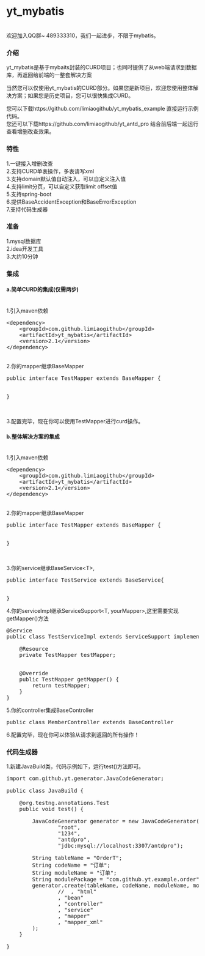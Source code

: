 # yt_mybatis

</br>
欢迎加入QQ群~ 489333310，我们一起进步，不限于mybatis。
</br>
<h3>介绍</h3>
yt_mybatis是基于mybaits封装的CURD项目；也同时提供了从web端请求到数据库，再返回给前端的一整套解决方案</br>

当然您可以仅使用yt_mybatis的CURD部分。如果您是新项目，欢迎您使用整体解决方案；如果您是历史项目，您可以很快集成CURD。</br>

您可以下载https://github.com/limiaogithub/yt_mybatis_example 直接运行示例代码。</br>
您还可以下载https://github.com/limiaogithub/yt_antd_pro 结合前后端一起运行查看增删改查效果。</br>

<h3>特性</h3>
1.一键接入增删改查</br>
2.支持CURD单表操作，多表请写xml</br>
3.支持domain默认值自动注入，可以自定义注入值</br>
4.支持limit分页，可以自定义获取limit offset值</br>
5.支持spring-boot</br>
6.提供BaseAccidentException和BaseErrorException</br>
7.支持代码生成器</br>

<h3>准备</h3>
1.mysql数据库</br>
2.idea开发工具</br>
3.大约10分钟</br>

<h3>集成</h3>
<h4>a.简单CURD的集成(仅需两步)</h4></br>
1.引入maven依赖</br>
<pre>
&lt;dependency&gt;
&nbsp;&nbsp;&nbsp;&nbsp;&lt;groupId&gt;com.github.limiaogithub&lt;/groupId&gt;
&nbsp;&nbsp;&nbsp;&nbsp;&lt;artifactId&gt;yt_mybatis&lt;/artifactId&gt;
&nbsp;&nbsp;&nbsp;&nbsp;&lt;version&gt;2.1&lt;/version&gt;
&lt;/dependency&gt;
</pre>
</br>
2.你的mapper继承BaseMapper<T></br>
<pre>
public interface TestMapper extends BaseMapper<MemberT> {
</br>
}
</br>
</pre>
3.配置完毕，现在你可以使用TestMapper进行curd操作。</br>

</hr>
<h4>b.整体解决方案的集成</h4></br>
1.引入maven依赖</br>
<pre>
&lt;dependency&gt;
&nbsp;&nbsp;&nbsp;&nbsp;&lt;groupId&gt;com.github.limiaogithub&lt;/groupId&gt;
&nbsp;&nbsp;&nbsp;&nbsp;&lt;artifactId&gt;yt_mybatis&lt;/artifactId&gt;
&nbsp;&nbsp;&nbsp;&nbsp;&lt;version&gt;2.1&lt;/version&gt;
&lt;/dependency&gt;
</pre>
</br>
2.你的mapper继承BaseMapper<T></br>
<pre>
public interface TestMapper extends BaseMapper<MemberT> {
</br>
}
</br>
</pre>
3.你的service继承BaseService&lt;T&gt;,</br>
<pre>
public interface TestService extends BaseService<MemberT>{
</br>
}
</pre>

4.你的serviceImpl继承ServiceSupport&lt;T, yourMapper&gt;,这里需要实现getMapper()方法</br>
<pre>
@Service
public class TestServiceImpl extends ServiceSupport<MemberT, TestMapper> implements Test2Service {

    @Resource
    private TestMapper testMapper;


    @Override
    public TestMapper getMapper() {
        return testMapper;
    }
}
</pre>
5.你的controller集成BaseController</br>
<pre>
public class MemberController extends BaseController
</pre>

6.配置完毕，现在你可以体验从请求到返回的所有操作！</br>


<h3>代码生成器</h3>
1.新建JavaBuild类，代码示例如下，运行test()方法即可。</br>

<pre>
import com.github.yt.generator.JavaCodeGenerator;

public class JavaBuild {

    @org.testng.annotations.Test
    public void test() {

        JavaCodeGenerator generator = new JavaCodeGenerator(
                "root",
                "1234",
                "antdpro",
                "jdbc:mysql://localhost:3307/antdpro");

        String tableName = "OrderT";
        String codeName = "订单";
        String moduleName = "订单";
        String modulePackage = "com.github.yt.example.order";
        generator.create(tableName, codeName, moduleName, modulePackage
                //  , "html"
                , "bean"
                , "controller"
                , "service"
                , "mapper"
                , "mapper_xml"
        );
    }

}
</pre>


